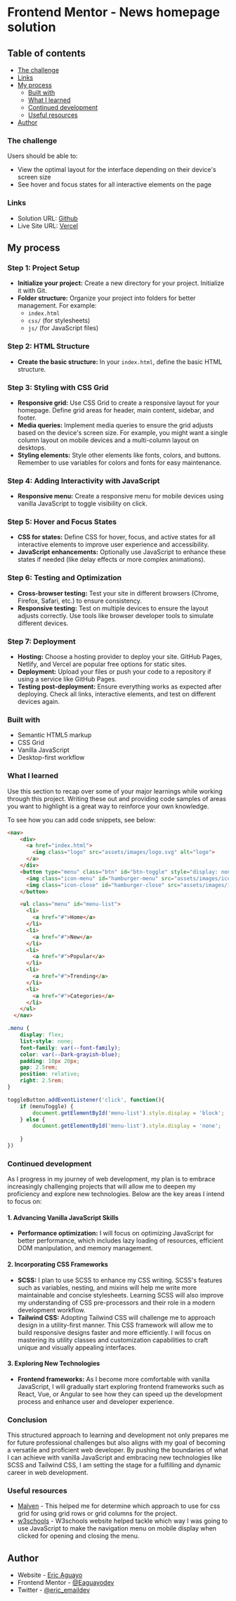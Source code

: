 # Frontend Mentor - News homepage solution


## Table of contents
  - [The challenge](#the-challenge)
  - [Links](#links)
- [My process](#my-process)
  - [Built with](#built-with)
  - [What I learned](#what-i-learned)
  - [Continued development](#continued-development)
  - [Useful resources](#useful-resources)
- [Author](#author)

### The challenge

Users should be able to:

- View the optimal layout for the interface depending on their device's screen size
- See hover and focus states for all interactive elements on the page


### Links

- Solution URL: [Github](https://github.com/EAguayodev/Frontendmentor-news-homepage)
- Live Site URL: [Vercel](https://frontendmentor-news-homepage-sandy.vercel.app/)

## My process

### Step 1: Project Setup
- **Initialize your project:** Create a new directory for your project. Initialize it with Git.
- **Folder structure:** Organize your project into folders for better management. For example:
  - `index.html`
  - `css/` (for stylesheets)
  - `js/` (for JavaScript files)

### Step 2: HTML Structure
- **Create the basic structure:** In your `index.html`, define the basic HTML structure.

### Step 3: Styling with CSS Grid
- **Responsive grid:** Use CSS Grid to create a responsive layout for your homepage. Define grid areas for header, main content, sidebar, and footer.
- **Media queries:** Implement media queries to ensure the grid adjusts based on the device's screen size. For example, you might want a single column layout on mobile devices and a multi-column layout on desktops.
- **Styling elements:** Style other elements like fonts, colors, and buttons. Remember to use variables for colors and fonts for easy maintenance.

### Step 4: Adding Interactivity with JavaScript
- **Responsive menu:** Create a responsive menu for mobile devices using vanilla JavaScript to toggle visibility on click.

### Step 5: Hover and Focus States
- **CSS for states:** Define CSS for hover, focus, and active states for all interactive elements to improve user experience and accessibility.
- **JavaScript enhancements:** Optionally use JavaScript to enhance these states if needed (like delay effects or more complex animations).

### Step 6: Testing and Optimization
- **Cross-browser testing:** Test your site in different browsers (Chrome, Firefox, Safari, etc.) to ensure consistency.
- **Responsive testing:** Test on multiple devices to ensure the layout adjusts correctly. Use tools like browser developer tools to simulate different devices.

### Step 7: Deployment
- **Hosting:** Choose a hosting provider to deploy your site. GitHub Pages, Netlify, and Vercel are popular free options for static sites.
- **Deployment:** Upload your files or push your code to a repository if using a service like GitHub Pages.
- **Testing post-deployment:** Ensure everything works as expected after deploying. Check all links, interactive elements, and test on different devices again.


### Built with

- Semantic HTML5 markup
- CSS Grid
- Vanilla JavaScript
- Desktop-first workflow


### What I learned

Use this section to recap over some of your major learnings while working through this project. Writing these out and providing code samples of areas you want to highlight is a great way to reinforce your own knowledge.

To see how you can add code snippets, see below:

```html
<nav>
    <div>
      <a href="index.html">
        <img class="logo" src="assets/images/logo.svg" alt="logo">
      </a>
    </div>
    <button type="menu" class="btn" id="btn-toggle" style="display: none;">
      <img class="icon-menu" id="hamburger-menu" src="assets/images/icon-menu.svg" alt="icon-menu">
      <img class="icon-close" id="hamburger-close" src="assets/images/icon-menu-close.svg" alt="icon-close">
    </button>

    <ul class="menu" id="menu-list">
      <li>
        <a href="#">Home</a>
      </li>
      <li>
        <a href="#">New</a>
      </li>
      <li>
        <a href="#">Popular</a>
      </li>
      <li>
        <a href="#">Trending</a>
      </li>
      <li>
        <a href="#">Categories</a>
      </li>
    </ul>
  </nav>
```
```css
.menu {
    display: flex;
    list-style: none;
    font-family: var(--font-family);
    color: var(--Dark-grayish-blue);
    padding: 10px 20px;
    gap: 2.5rem;
    position: relative;
    right: 2.5rem;
}
```
```js
toggleButton.addEventListener('click', function(){
    if (menuToggle) {
        document.getElementById('menu-list').style.display = 'block';
    } else {
        document.getElementById('menu-list').style.display = 'none';
        
    }
})
```

### Continued development

As I progress in my journey of web development, my plan is to embrace increasingly challenging projects that will allow me to deepen my proficiency and explore new technologies. Below are the key areas I intend to focus on:

#### 1. Advancing Vanilla JavaScript Skills
- **Performance optimization:** I will focus on optimizing JavaScript for better performance, which includes lazy loading of resources, efficient DOM manipulation, and memory management.

#### 2. Incorporating CSS Frameworks
- **SCSS:** I plan to use SCSS to enhance my CSS writing. SCSS's features such as variables, nesting, and mixins will help me write more maintainable and concise stylesheets. Learning SCSS will also improve my understanding of CSS pre-processors and their role in a modern development workflow.
- **Tailwind CSS:** Adopting Tailwind CSS will challenge me to approach design in a utility-first manner. This CSS framework will allow me to build responsive designs faster and more efficiently. I will focus on mastering its utility classes and customization capabilities to craft unique and visually appealing interfaces.

#### 3. Exploring New Technologies
- **Frontend frameworks:** As I become more comfortable with vanilla JavaScript, I will gradually start exploring frontend frameworks such as React, Vue, or Angular to see how they can speed up the development process and enhance user and developer experience.

### Conclusion
This structured approach to learning and development not only prepares me for future professional challenges but also aligns with my goal of becoming a versatile and proficient web developer. By pushing the boundaries of what I can achieve with vanilla JavaScript and embracing new technologies like SCSS and Tailwind CSS, I am setting the stage for a fulfilling and dynamic career in web development.


### Useful resources

- [Malven](https://grid.malven.co/) - This helped me for determine which approach to use for css grid for using grid rows or grid columns for the project.
- [w3schools](https://www.w3schools.com/howto/howto_js_topnav_responsive.asp) - W3schools website helped tackle which way I was going to use JavaScript to make the navigation menu on mobile display when clicked for opening and closing the menu.


## Author

- Website - [Eric Aguayo](https://www.ericaguayo.com)
- Frontend Mentor - [@Eaguayodev](https://www.frontendmentor.io/profile/Eaguayodev)
- Twitter - [@eric_emaildev](https://www.twitter.com/eric_emaildev)